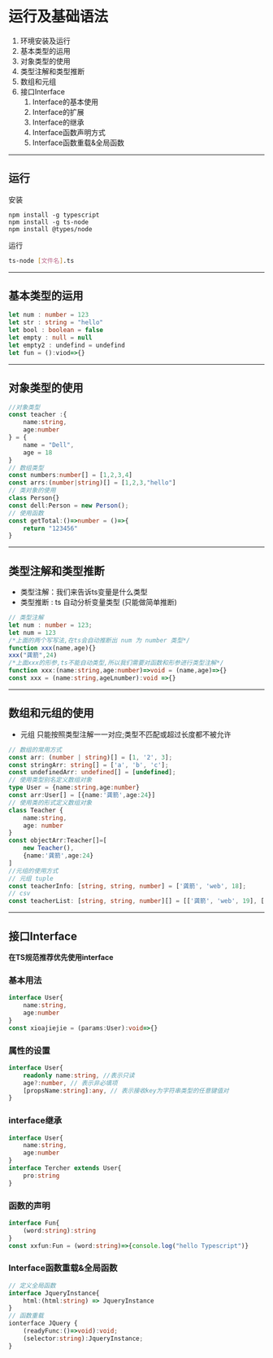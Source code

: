 # 运行及基础语法

1. 环境安装及运行
2. 基本类型的运用
3. 对象类型的使用
4. 类型注解和类型推断
5. 数组和元组
6. 接口Interface
   1. Interface的基本使用
   2. Interface的扩展
   3. Interface的继承
   4. Interface函数声明方式
   5. Interface函数重载&全局函数

----

## 运行

安装

```shell
npm install -g typescript
npm install -g ts-node
npm install @types/node
```

运行

```sh
ts-node [文件名].ts
```

---

## 基本类型的运用

```typescript
let num : number = 123
let str : string = "hello"
let bool : boolean = false
let empty : null = null
let empty2 : undefind = undefind
let fun = ():viod=>{}
```

---

## 对象类型的使用

```typescript
//对象类型
const teacher :{
    name:string,
    age:number
} = {
    name = "Dell",
    age = 18
}
// 数组类型
const numbers:number[] = [1,2,3,4]
const arrs:(number|string)[] = [1,2,3,"hello"]
// 类对象的使用
class Person{}
const dell:Person = new Person();
// 使用函数
const getTotal:()=>number = ()=>{
    return "123456"
}
```

---

## 类型注解和类型推断

- 类型注解：我们来告诉ts变量是什么类型
- 类型推断 : ts 自动分析变量类型 (只能做简单推断)

```typescript
// 类型注解
let num : number = 123;
let num = 123 
/*上面的两个写写法,在ts会自动推断出 num 为 number 类型*/
function xxx(name,age){}
xxx("龚箭",24)
/*上面xxx的形参,ts不能自动类型,所以我们需要对函数和形参进行类型注解*/
function xxx:(name:string,age:number)=>void = (name,age)=>{}
const xxx = (name:string,ageLnumber):void =>{}
```

---

## 数组和元组的使用

- 元组 只能按照类型注解一一对应;类型不匹配或超过长度都不被允许

```typescript
// 数组的常用方式
const arr: (number | string)[] = [1, '2', 3];
const stringArr: string[] = ['a', 'b', 'c'];
const undefinedArr: undefined[] = [undefined];
// 使用类型别名定义数组对象
type User = {name:string,age:number}
const arr:User[] = [{name:'龚箭',age:24}]
// 使用类的形式定义数组对象
class Teacher {
    name:string,
    age: number
}
const objectArr:Teacher[]=[
    new Teacher(),
    {name:'龚箭',age:24}
]
//元组的使用方式
// 元组 tuple
const teacherInfo: [string, string, number] = ['龚箭', 'web', 18];
// csv
const teacherList: [string, string, number][] = [['龚箭', 'web', 19], ['龚箭', 'web', 26], ['龚箭', 'web', 38]];

```

---

## 接口Interface

**在TS规范推荐优先使用interface**

### 基本用法

```typescript
interface User{
    name:string,
    age:number
}
const xioajiejie = (params:User):void=>{}
```

### 属性的设置

```typescript
interface User{
    readonly name:string, //表示只读
    age?:number, // 表示非必填项
    [propsName:string]:any, // 表示接收key为字符串类型的任意键值对
}
```

### interface继承

```typescript
interface User{
    name:string,
    age:number
}
interface Tercher extends User{
    pro:string
}
```

### 函数的声明

```typescript
interface Fun{
    (word:string):string
}
const xxfun:Fun = (word:string)=>{console.log("hello Typescript")}
```

### Interface函数重载&全局函数

```typescript
// 定义全局函数
interface JqueryInstance{
    html:(html:string) => JqueryInstance
}
// 函数重载
ionterface JQuery {
    (readyFunc:()=>void):void;
    (selector:string):JqueryInstance;
}

```

